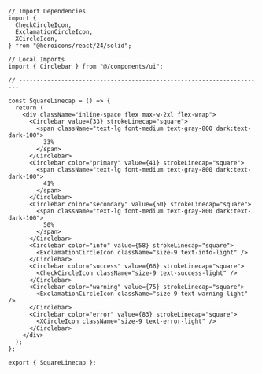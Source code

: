 ﻿```tsx
// Import Dependencies
import {
  CheckCircleIcon,
  ExclamationCircleIcon,
  XCircleIcon,
} from "@heroicons/react/24/solid";

// Local Imports
import { Circlebar } from "@/components/ui";

// ----------------------------------------------------------------------

const SquareLinecap = () => {
  return (
    <div className="inline-space flex max-w-2xl flex-wrap">
      <Circlebar value={33} strokeLinecap="square">
        <span className="text-lg font-medium text-gray-800 dark:text-dark-100">
          33%
        </span>
      </Circlebar>
      <Circlebar color="primary" value={41} strokeLinecap="square">
        <span className="text-lg font-medium text-gray-800 dark:text-dark-100">
          41%
        </span>
      </Circlebar>
      <Circlebar color="secondary" value={50} strokeLinecap="square">
        <span className="text-lg font-medium text-gray-800 dark:text-dark-100">
          50%
        </span>
      </Circlebar>
      <Circlebar color="info" value={58} strokeLinecap="square">
        <ExclamationCircleIcon className="size-9 text-info-light" />
      </Circlebar>
      <Circlebar color="success" value={66} strokeLinecap="square">
        <CheckCircleIcon className="size-9 text-success-light" />
      </Circlebar>
      <Circlebar color="warning" value={75} strokeLinecap="square">
        <ExclamationCircleIcon className="size-9 text-warning-light" />
      </Circlebar>
      <Circlebar color="error" value={83} strokeLinecap="square">
        <XCircleIcon className="size-9 text-error-light" />
      </Circlebar>
    </div>
  );
};

export { SquareLinecap };

```
